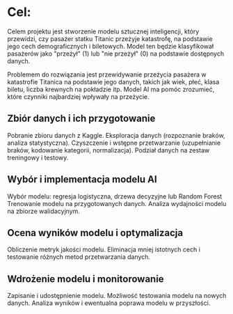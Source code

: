 # Cel:
Celem projektu jest stworzenie modelu sztucznej inteligencji, który przewidzi, czy pasażer statku Titanic przeżyje katastrofę, na podstawie jego cech demograficznych i biletowych. Model ten będzie klasyfikował pasażerów jako "przeżył" (1) lub "nie przeżył" (0) na podstawie dostępnych danych.

Problemem do rozwiązania jest przewidywanie przeżycia pasażera w katastrofie Titanica na podstawie jego danych, takich jak wiek, płeć, klasa biletu, liczba krewnych na pokładzie itp. Model AI ma pomóc zrozumieć, które czynniki najbardziej wpływały na przeżycie.

## Zbiór danych i ich przygotowanie
Pobranie zbioru danych z Kaggle.
Eksploracja danych (rozpoznanie braków, analiza statystyczna).
Czyszczenie i wstępne przetwarzanie (uzupełnianie braków, kodowanie kategorii, normalizacja).
Podział danych na zestaw treningowy i testowy.

## Wybór i implementacja modelu AI
Wybór modelu: regresja logistyczna, drzewa decyzyjne lub Random Forest
Trenowanie modelu na przygotowanych danych.
Analiza wydajności modelu na zbiorze walidacyjnym.

## Ocena wyników modelu i optymalizacja
Obliczenie metryk jakości modelu.
Eliminacja mniej istotnych cech i testowanie różnych metod przetwarzania danych.

## Wdrożenie modelu i monitorowanie
Zapisanie i udostępnienie modelu.
Możliwość testowania modelu na nowych danych.
Analiza wyników i ewentualna poprawa modelu w przyszłości.


